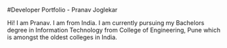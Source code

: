 #Developer Portfolio - Pranav Joglekar

Hi! I am Pranav. I am from India. I am currently pursuing my Bachelors degree in Information Technology from College of Engineering, Pune which is amongst the oldest colleges in India. 
